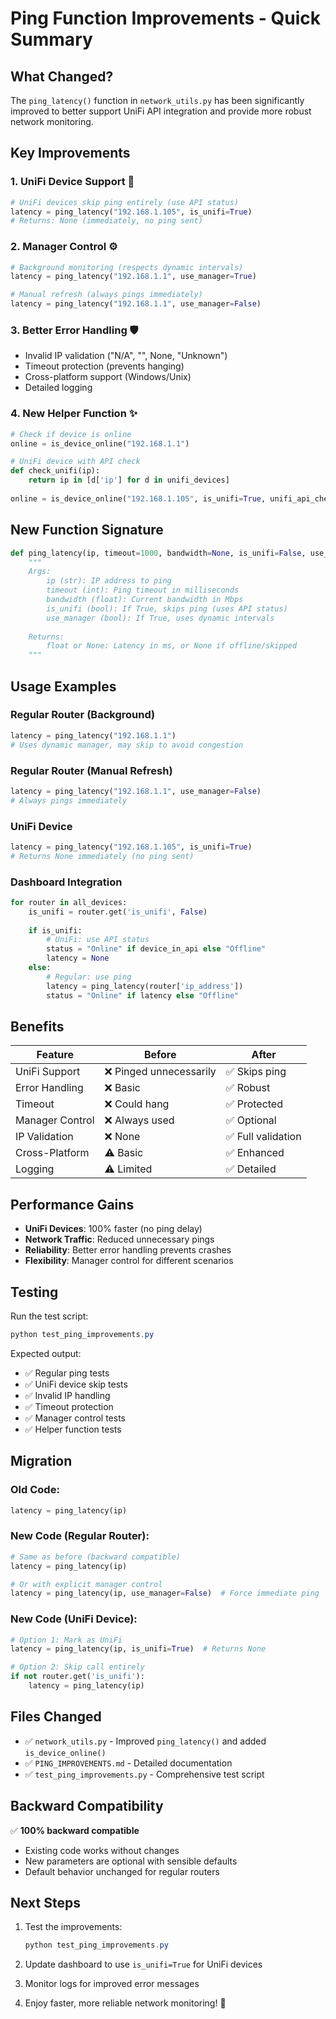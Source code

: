 # Ping Function Improvements - Quick Summary

## What Changed?

The `ping_latency()` function in `network_utils.py` has been significantly improved to better support UniFi API integration and provide more robust network monitoring.

## Key Improvements

### 1. **UniFi Device Support** 🎯
```python
# UniFi devices skip ping entirely (use API status)
latency = ping_latency("192.168.1.105", is_unifi=True)
# Returns: None (immediately, no ping sent)
```

### 2. **Manager Control** ⚙️
```python
# Background monitoring (respects dynamic intervals)
latency = ping_latency("192.168.1.1", use_manager=True)

# Manual refresh (always pings immediately)
latency = ping_latency("192.168.1.1", use_manager=False)
```

### 3. **Better Error Handling** 🛡️
- Invalid IP validation ("N/A", "", None, "Unknown")
- Timeout protection (prevents hanging)
- Cross-platform support (Windows/Unix)
- Detailed logging

### 4. **New Helper Function** ✨
```python
# Check if device is online
online = is_device_online("192.168.1.1")

# UniFi device with API check
def check_unifi(ip):
    return ip in [d['ip'] for d in unifi_devices]
    
online = is_device_online("192.168.1.105", is_unifi=True, unifi_api_check=check_unifi)
```

## New Function Signature

```python
def ping_latency(ip, timeout=1000, bandwidth=None, is_unifi=False, use_manager=True):
    """
    Args:
        ip (str): IP address to ping
        timeout (int): Ping timeout in milliseconds
        bandwidth (float): Current bandwidth in Mbps
        is_unifi (bool): If True, skips ping (uses API status)
        use_manager (bool): If True, uses dynamic intervals
    
    Returns:
        float or None: Latency in ms, or None if offline/skipped
    """
```

## Usage Examples

### Regular Router (Background)
```python
latency = ping_latency("192.168.1.1")
# Uses dynamic manager, may skip to avoid congestion
```

### Regular Router (Manual Refresh)
```python
latency = ping_latency("192.168.1.1", use_manager=False)
# Always pings immediately
```

### UniFi Device
```python
latency = ping_latency("192.168.1.105", is_unifi=True)
# Returns None immediately (no ping sent)
```

### Dashboard Integration
```python
for router in all_devices:
    is_unifi = router.get('is_unifi', False)
    
    if is_unifi:
        # UniFi: use API status
        status = "Online" if device_in_api else "Offline"
        latency = None
    else:
        # Regular: use ping
        latency = ping_latency(router['ip_address'])
        status = "Online" if latency else "Offline"
```

## Benefits

| Feature | Before | After |
|---------|--------|-------|
| UniFi Support | ❌ Pinged unnecessarily | ✅ Skips ping |
| Error Handling | ❌ Basic | ✅ Robust |
| Timeout | ❌ Could hang | ✅ Protected |
| Manager Control | ❌ Always used | ✅ Optional |
| IP Validation | ❌ None | ✅ Full validation |
| Cross-Platform | ⚠️ Basic | ✅ Enhanced |
| Logging | ⚠️ Limited | ✅ Detailed |

## Performance Gains

- **UniFi Devices**: 100% faster (no ping delay)
- **Network Traffic**: Reduced unnecessary pings
- **Reliability**: Better error handling prevents crashes
- **Flexibility**: Manager control for different scenarios

## Testing

Run the test script:
```powershell
python test_ping_improvements.py
```

Expected output:
- ✅ Regular ping tests
- ✅ UniFi device skip tests
- ✅ Invalid IP handling
- ✅ Timeout protection
- ✅ Manager control tests
- ✅ Helper function tests

## Migration

### Old Code:
```python
latency = ping_latency(ip)
```

### New Code (Regular Router):
```python
# Same as before (backward compatible)
latency = ping_latency(ip)

# Or with explicit manager control
latency = ping_latency(ip, use_manager=False)  # Force immediate ping
```

### New Code (UniFi Device):
```python
# Option 1: Mark as UniFi
latency = ping_latency(ip, is_unifi=True)  # Returns None

# Option 2: Skip call entirely
if not router.get('is_unifi'):
    latency = ping_latency(ip)
```

## Files Changed

- ✅ `network_utils.py` - Improved `ping_latency()` and added `is_device_online()`
- ✅ `PING_IMPROVEMENTS.md` - Detailed documentation
- ✅ `test_ping_improvements.py` - Comprehensive test script

## Backward Compatibility

✅ **100% backward compatible**
- Existing code works without changes
- New parameters are optional with sensible defaults
- Default behavior unchanged for regular routers

## Next Steps

1. Test the improvements:
   ```powershell
   python test_ping_improvements.py
   ```

2. Update dashboard to use `is_unifi=True` for UniFi devices

3. Monitor logs for improved error messages

4. Enjoy faster, more reliable network monitoring! 🎉
